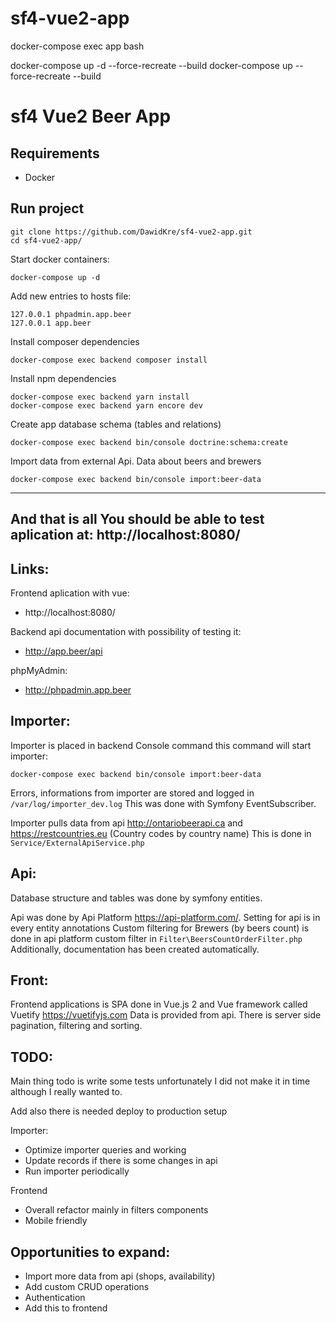 # sf4-vue2-app

docker-compose exec app bash

docker-compose up -d --force-recreate --build
docker-compose up --force-recreate --build


sf4 Vue2 Beer App
========================

Requirements
---
 * Docker


Run project
---
```
git clone https://github.com/DawidKre/sf4-vue2-app.git
cd sf4-vue2-app/
```
Start docker containers:
```
docker-compose up -d
```
Add new entries to hosts file:
```
127.0.0.1 phpadmin.app.beer
127.0.0.1 app.beer
```
Install composer dependencies
```
docker-compose exec backend composer install
```
Install npm dependencies
```
docker-compose exec backend yarn install
docker-compose exec backend yarn encore dev
```
Create app database schema (tables and relations)
```
docker-compose exec backend bin/console doctrine:schema:create 
```
Import data from external Api. Data about beers and brewers
```
docker-compose exec backend bin/console import:beer-data  
```
---
And that is all
You should be able to test aplication at:
http://localhost:8080/
---
Links:
---
Frontend aplication with vue:

- http://localhost:8080/

Backend api documentation with possibility of testing it:

- http://app.beer/api

phpMyAdmin:

- http://phpadmin.app.beer

Importer:
---
Importer is placed in backend Console command 
this command will start importer:
```
docker-compose exec backend bin/console import:beer-data  
```
Errors, informations from importer are stored and logged in `/var/log/importer_dev.log`
This was done with Symfony EventSubscriber.

Importer pulls data from api http://ontariobeerapi.ca and https://restcountries.eu (Country codes by country name) This is done in `Service/ExternalApiService.php`

Api:
---
Database structure and tables was done by symfony entities.

Api was done by Api Platform https://api-platform.com/. Setting for api is in every entity annotations
Custom filtering for Brewers (by beers count) is done in api platform  custom filter in `Filter\BeersCountOrderFilter.php`
Additionally, documentation has been created automatically.

Front:
---
Frontend applications is SPA done in Vue.js 2 and Vue framework called Vuetify https://vuetifyjs.com
Data is provided from api. There is server side pagination, filtering and sorting.


TODO:
---
Main thing todo is write some tests unfortunately I did not make it in time although I really wanted to.

Add also there is needed deploy to production setup

Importer: 
- Optimize importer queries and working
- Update records if there is some changes in api
- Run importer periodically

Frontend 
- Overall refactor mainly in filters components
- Mobile friendly

Opportunities to expand:
---
- Import more data from api (shops, availability) 
- Add custom CRUD operations
- Authentication
- Add this to frontend